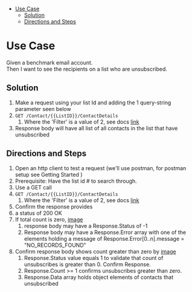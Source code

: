 - [Use Case](#use-case)
    - [Solution](#solution)
    - [Directions and Steps](#directions-and-steps)

# Use Case

Given a benchmark email account. \
Then I want to see the recipients on a list who are unsubscribed. 

## Solution

1.  Make a request using your list Id and adding the 1 query-string parameter seen below
  1.  `GET /Contact/{{ListID}}/ContactDetails`
      1.  Where the 'Filter' is a value of 2, see docs [link](https://developer.benchmarkemail.com/#efdb4a44-2a7b-92b5-f49c-d59239d4d0d7)
1.  Response body will have all list of all contacts in the list that have unsubscribed    

## Directions and Steps

1.  Open an http client to test a request (we'll use postman, for postman setup see Getting Started )
1.  Prerequisite: Have the list id # to search through.
1.  Use a GET call ` `
  1.  `GET /Contact/{{ListID}}/ContactDetails`
      1.  Where the 'Filter' is a value of 2, see docs [link](https://developer.benchmarkemail.com/#efdb4a44-2a7b-92b5-f49c-d59239d4d0d7)
1.  Confirm the response provides 
  1.  a status of 200 OK 
  1.  If total count is zero, [image](https://www.dropbox.com/s/ftfpclgx77czc8l/2018-09-17_12-46-59.png?dl=0) 
      1.  response body may have a Response.Status of -1 
      1.  Response body may have a Response.Error array with one of the elements holding a message of Response.Error[0..n].message = "NO_RECORDS_FOUND" 
  1.  Confirm response body shows count greater than zero by [image](https://www.dropbox.com/s/nd9psjxeeq2434c/2018-09-17_12-49-31.png?dl=0)
      1.  Response.Status value equals 1 to validate that count of unsubscribes is greater than 0. Confirm Response.
      1.  Response.Count >= 1 confirms unsubscribes greater than zero.
      1.  Response.Data array holds object elements of contacts that unsubscribed

